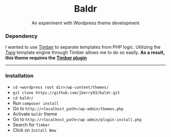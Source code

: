 <h1 align="center">Baldr</h1>
<p align="center">
  An experiment with Wordpress theme development
</p>

### Dependency
I wanted to use [Timber](https://www.upstatement.com/timber/) to separate templates from PHP logic. Utilizing the [Twig](https://twig.symfony.com/) template engine through Timber allows me to do so easily. **As a result, this theme requires the [Timber plugin](https://wordpress.org/plugins/timber-library/)**

---
### Installation
- `cd <wordpress root dir>/wp-content/themes/`
- `git clone https://github.com/jberry93/baldr.git`
- `cd baldr/`
- Run `composer install`
- Go to `http://<localhost_path>/wp-admin/themes.php`
- Activate `baldr` theme
- Go to `http://<localhost_path>/wp-admin/plugin-install.php`
- Search for `Timber`
- Click on `Install Now`
